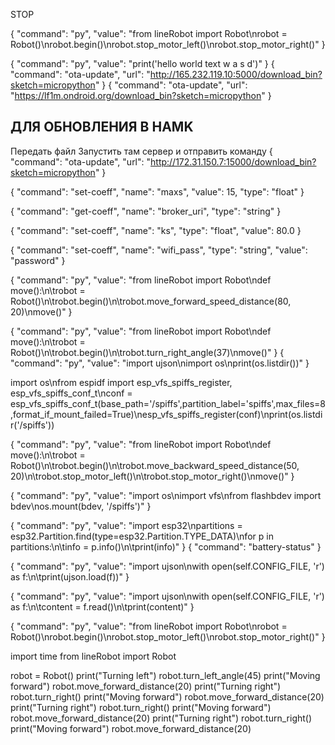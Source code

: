 STOP

{
  "command": "py",
  "value": "from lineRobot import Robot\nrobot = Robot()\nrobot.begin()\nrobot.stop_motor_left()\nrobot.stop_motor_right()"
}

{
  "command": "py",
  "value": "print('hello world text w a s d')"
}
{
  "command": "ota-update",
  "url": "http://165.232.119.10:5000/download_bin?sketch=micropython"
}
{
  "command": "ota-update",
  "url": "https://lf1m.ondroid.org/download_bin?sketch=micropython"
}

## ДЛЯ ОБНОВЛЕНИЯ В HAMK
Передать файл
Запустить там сервер и отправить команду
{
  "command": "ota-update",
  "url": "http://172.31.150.7:15000/download_bin?sketch=micropython"
}

{
  "command": "set-coeff",
  "name": "maxs",
  "value": 15,
  "type": "float"
}

{
  "command": "get-coeff",
  "name": "broker_uri",
  "type": "string"
}

{
  "command": "set-coeff",
  "name": "ks",
  "type": "float",
  "value": 80.0
}

{
  "command": "set-coeff",
  "name": "wifi_pass",
  "type": "string",
  "value": "password"
}

{
  "command": "py",
  "value": "from lineRobot import Robot\ndef move():\n\trobot = Robot()\n\trobot.begin()\n\trobot.move_forward_speed_distance(80, 20)\nmove()"
}

{
  "command": "py",
  "value": "from lineRobot import Robot\ndef move():\n\trobot = Robot()\n\trobot.begin()\n\trobot.turn_right_angle(37)\nmove()"
}
{
  "command": "py",
  "value": "import ujson\nimport os\nprint(os.listdir())"
}

import os\nfrom espidf import esp_vfs_spiffs_register, esp_vfs_spiffs_conf_t\nconf = esp_vfs_spiffs_conf_t(base_path='/spiffs',partition_label='spiffs',max_files=8,format_if_mount_failed=True)\nesp_vfs_spiffs_register(conf)\nprint(os.listdir('/spiffs'))

{
  "command": "py",
  "value": "from lineRobot import Robot\ndef move():\n\trobot = Robot()\n\trobot.begin()\n\trobot.move_backward_speed_distance(50, 20)\n\trobot.stop_motor_left()\n\trobot.stop_motor_right()\nmove()"
}


{
  "command": "py",
  "value": "import os\nimport vfs\nfrom flashbdev import bdev\nos.mount(bdev, '/spiffs')"
}

{
  "command": "py",
  "value": "import esp32\npartitions = esp32.Partition.find(type=esp32.Partition.TYPE_DATA)\nfor p in partitions:\n\tinfo = p.info()\n\tprint(info)"
}
{
  "command": "battery-status"
}


{
  "command": "py",
  "value": "import ujson\nwith open(self.CONFIG_FILE, 'r') as f:\n\tprint(ujson.load(f))"
}

{
  "command": "py",
  "value": "import ujson\nwith open(self.CONFIG_FILE, 'r') as f:\n\tcontent = f.read()\n\tprint(content)"
}

{
  "command": "py",
  "value": "from lineRobot import Robot\nrobot = Robot()\nrobot.begin()\nrobot.stop_motor_left()\nrobot.stop_motor_right()"
}


import time
from lineRobot import Robot


robot = Robot()
print("Turning left")
robot.turn_left_angle(45)
print("Moving forward")
robot.move_forward_distance(20)
print("Turning right")
robot.turn_right()
print("Moving forward")
robot.move_forward_distance(20)
print("Turning right")
robot.turn_right()
print("Moving forward")
robot.move_forward_distance(20)
print("Turning right")
robot.turn_right()
print("Moving forward")
robot.move_forward_distance(20)